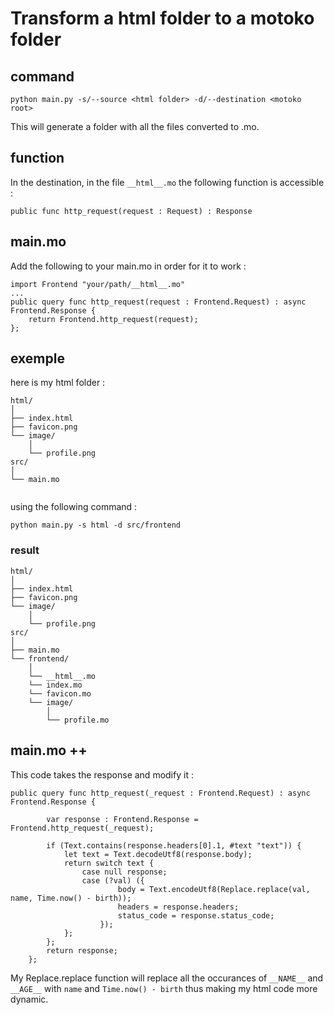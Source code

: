 # Transform a html folder to a motoko folder
## command
`python main.py -s/--source <html folder> -d/--destination <motoko root>`

This will generate a folder with all the files converted to .mo.
## function
In the destination, in the file `__html__.mo` the following function is accessible :
``` mo
public func http_request(request : Request) : Response
```
## main.mo
Add the following to your main.mo in order for it to work :
``` mo
import Frontend "your/path/__html__.mo"
...
public query func http_request(request : Frontend.Request) : async Frontend.Response {
    return Frontend.http_request(request);
};
```
## exemple

here is my html folder :
```
html/
│
├── index.html
├── favicon.png
└── image/
    │
    └── profile.png
src/
│
└── main.mo
    
```
using the following command :

`python main.py -s html -d src/frontend`

### result

```
html/
│
├── index.html
├── favicon.png
└── image/
    │
    └── profile.png
src/
│
├── main.mo
└── frontend/
    │
    └── __html__.mo
    └── index.mo
    └── favicon.mo
    └── image/
        │
        └── profile.mo
```

## main.mo ++
This code takes the response and modify it :
``` mo
public query func http_request(_request : Frontend.Request) : async Frontend.Response {

        var response : Frontend.Response = Frontend.http_request(_request);

        if (Text.contains(response.headers[0].1, #text "text")) {
            let text = Text.decodeUtf8(response.body);
            return switch text {
                case null response;
                case (?val) ({
                        body = Text.encodeUtf8(Replace.replace(val, name, Time.now() - birth));
                        headers = response.headers;
                        status_code = response.status_code;
                    });
            };
        };
        return response;
    };
```
My Replace.replace function will replace all the occurances of `__NAME__` and `__AGE__` with `name` and `Time.now() - birth` thus making my html code more dynamic.
